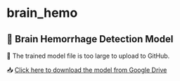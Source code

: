 # brain_hemo

## 🧠 Brain Hemorrhage Detection Model

🚫 The trained model file is too large to upload to GitHub.

📥 [Click here to download the model from Google Drive]((https://drive.google.com/file/d/18MRpADlA1xYpUEvjsDDSTONdeHH2YT0H/view?usp=sharing))
